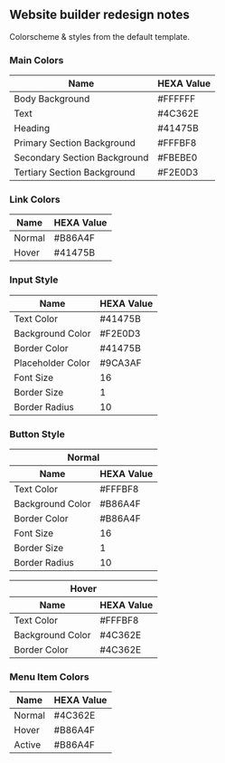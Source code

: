 ## Website builder redesign notes

Colorscheme & styles from the default template.

### Main Colors

| Name      | HEXA Value |
| ----------- | ----------- |
| Body Background	| #FFFFFF |
| Text	| #4C362E |
| Heading	| #41475B |
| Primary Section Background	| #FFFBF8 |
| Secondary Section Background	| #FBEBE0 |
| Tertiary Section Background	| #F2E0D3 |

### Link Colors

| Name      | HEXA Value |
| ----------- | ----------- |
| Normal | #B86A4F |
| Hover	| #41475B |

### Input Style

| Name      | HEXA Value |
| ----------- | ----------- |
| Text Color	| #41475B |
| Background Color	| #F2E0D3 |
| Border Color	| #41475B |
| Placeholder Color	| #9CA3AF |
| Font Size	| 16 |
| Border Size	| 1 |
| Border Radius	| 10 |

### Button Style

<table>
  <thead>
      <th colspan="2">Normal </th>
  </thead>
  <thead>
    <th>Name </th>
    <th>HEXA Value</th>
  </thead>
  <tbody>
    <tr>
      <td>Text Color</td>
      <td> #FFFBF8 </td>
    </tr>
    <tr>
      <td>Background Color</td>
      <td> #B86A4F </td>
    </tr>
    <tr>
      <td>Border Color</td>
      <td> #B86A4F </td>
    </tr>
    <tr>
      <td>Font Size</td>
      <td> 16 </td>
    </tr>
    <tr>
      <td>Border Size</td>
      <td> 1 </td>
    </tr>
    <tr>
      <td>Border Radius</td>
      <td> 10 </td>
    </tr>
  </tbody>
</table>

<table>
    <thead>
        <th colspan="2">Hover</th>
    </thead>
    <thead>
      <th>Name </th>
      <th>HEXA Value</th>
    </thead>
    <tbody>
        <tr>
        <td>Text Color</td>
        <td> #FFFBF8 </td>
      </tr>
      <tr>
        <td>Background Color</td>
        <td> #4C362E </td>
      </tr>
      <tr>
        <td>Border Color</td>
        <td> #4C362E </td>
      </tr>
    </tbody>
</table>

### Menu Item Colors

| Name      | HEXA Value |
| ----------- | ----------- |
| Normal | #4C362E |
| Hover	| #B86A4F |
| Active	| #B86A4F |











